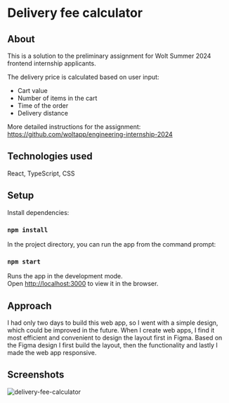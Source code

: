 # Delivery fee calculator

## About

This is a solution to the preliminary assignment for Wolt Summer 2024 frontend internship applicants.

The delivery price is calculated based on user input:
- Cart value
- Number of items in the cart
- Time of the order
- Delivery distance

More detailed instructions for the assignment: https://github.com/woltapp/engineering-internship-2024

## Technologies used
React, TypeScript, CSS

## Setup

Install dependencies:

### `npm install`

In the project directory, you can run the app from the command prompt:

### `npm start`

Runs the app in the development mode.\
Open [http://localhost:3000](http://localhost:3000) to view it in the browser.

## Approach

I had only two days to build this web app, so I went with a simple design, which could be improved in the future. When I create web apps, I find it most efficient and convenient to design the layout first in Figma. Based on the Figma design I first build the layout, then the functionality and lastly I made the web app responsive.

## Screenshots
![delivery-fee-calculator](https://github.com/Tuuliayr/woltapp-summer-2024/assets/70134583/b8e32945-03af-4578-aa0f-585a9f308c31)
